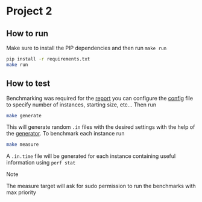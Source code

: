 # Project 2 

## How to run
Make sure to install the PIP dependencies and then run `make run`
```bash
pip install -r requirements.txt
make run
```

## How to test
Benchmarking was required for the [report](report.pdf) you can configure the [config](config.txt) file to specify number of instances, starting size, etc...
Then run
```bash
make generate
```
This will generate random `.in` files with the desired settings with the help of the [generator](data/gen_ubiquity.cpp).
To benchmark each instance run
```bash
make measure
```
A `.in.time` file will be generated for each instance containing useful information using `perf stat`
> [!NOTE]  
> The measure target will ask for sudo permission to run the benchmarks with max priority

